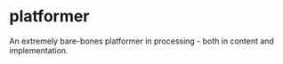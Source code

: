 # platformer
An extremely bare-bones platformer in processing - both in content and implementation.
